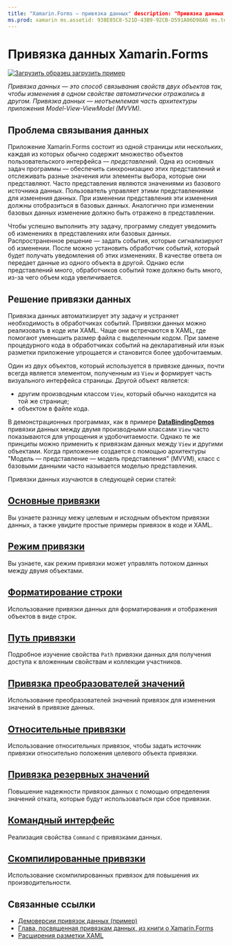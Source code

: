 ```yaml
---
title: "Xamarin.Forms — привязка данных" description: "Привязка данных — это способ связывания свойств двух объектов так, чтобы изменения в одном свойстве автоматически отражались в другом. Привязка данных — неотъемлемая часть архитектуры приложения Model-View-ViewModel (MVVM)".
ms.prod: xamarin ms.assetid: 938E85C8-521D-43B9-92CB-D591A06D98A6 ms.technology: xamarin-forms author: davidbritch ms.author: dabritch ms.date: 03/23/2020 no-loc: [Xamarin.Forms, Xamarin.Essentials]
---
```


# <a name="xamarinforms-data-binding"></a>Привязка данных Xamarin.Forms

[![Загрузить образец](~/media/shared/download.png) загрузить пример](https://docs.microsoft.com/samples/xamarin/xamarin-forms-samples/databindingdemos)

_Привязка данных — это способ связывания свойств двух объектов так, чтобы изменения в одном свойстве автоматически отражались в другом. Привязка данных — неотъемлемая часть архитектуры приложения Model-View-ViewModel (MVVM)._

## <a name="the-data-linking-problem"></a>Проблема связывания данных

Приложение Xamarin.Forms состоит из одной страницы или нескольких, каждая из которых обычно содержит множество объектов пользовательского интерфейса — *представлений*. Одна из основных задач программы — обеспечить синхронизацию этих представлений и отслеживать разные значения или элементы выбора, которые они представляют. Часто представления являются значениями из базового источника данных. Пользователь управляет этими представлениями для изменения данных. При изменении представления эти изменения должны отобразиться в базовых данных. Аналогично при изменении базовых данных изменение должно быть отражено в представлении.

Чтобы успешно выполнить эту задачу, программу следует уведомить об изменениях в представлениях или базовых данных. Распространенное решение — задать события, которые сигнализируют об изменении. После можно установить обработчик событий, который будет получать уведомления об этих изменениях. В качестве ответа он передает данные из одного объекта в другой. Однако если представлений много, обработчиков событий тоже должно быть много, из-за чего объем кода увеличивается.

## <a name="the-data-binding-solution"></a>Решение привязки данных

Привязка данных автоматизирует эту задачу и устраняет необходимость в обработчиках событий. Привязки данных можно реализовать в коде или XAML. Чаще они встречаются в XAML, где помогают уменьшить размер файла с выделенным кодом. При замене процедурного кода в обработчиках событий на декларативный или язык разметки приложение упрощается и становится более удобочитаемым.

Один из двух объектов, который используется в привязке данных, почти всегда является элементом, полученным из `View` и формирует часть визуального интерфейса страницы. Другой объект является:

- другим производным классом `View`, который обычно находится на той же странице;
- объектом в файле кода.

В демонстрационных программах, как в примере [**DataBindingDemos**](https://docs.microsoft.com/samples/xamarin/xamarin-forms-samples/databindingdemos) привязки данных между двумя производными классами `View` часто показываются для упрощения и удобочитаемости. Однако те же принципы можно применить к привязкам данных между `View` и другими объектами. Когда приложение создается с помощью архитектуры "Модель — представление — модель представления" (MVVM), класс с базовыми данными часто называется моделью представления.

Привязки данных изучаются в следующей серии статей:

## <a name="basic-bindings"></a>[Основные привязки](basic-bindings.md)

Вы узнаете разницу межу целевым и исходным объектом привязки данных, а также увидите простые примеры привязок в коде и XAML.

## <a name="binding-mode"></a>[Режим привязки](binding-mode.md)

Вы узнаете, как режим привязки может управлять потоком данных между двумя объектами.

## <a name="string-formatting"></a>[Форматирование строки](string-formatting.md)

Использование привязки данных для форматирования и отображения объектов в виде строк.

## <a name="binding-path"></a>[Путь привязки](binding-path.md)

Подробное изучение свойства `Path` привязки данных для получения доступа к вложенным свойствам и коллекции участников.

## <a name="binding-value-converters"></a>[Привязка преобразователей значений](converters.md)

Использование преобразователей значений привязок для изменения значений в привязке данных.

## <a name="relative-bindings"></a>[Относительные привязки](relative-bindings.md)

Использование относительных привязок, чтобы задать источник привязки относительно положения целевого объекта привязки.

## <a name="binding-fallbacks"></a>[Привязка резервных значений](binding-fallbacks.md)

Повышение надежности привязок данных с помощью определения значений отката, которые будут использоваться при сбое привязки.

## <a name="the-command-interface"></a>[Командный интерфейс](commanding.md)

Реализация свойства `Command` с привязками данных.

## <a name="compiled-bindings"></a>[Скомпилированные привязки](compiled-bindings.md)

Использование скомпилированных привязок для повышения их производительности.

## <a name="related-links"></a>Связанные ссылки

- [Демоверсии привязок данных (пример)](https://docs.microsoft.com/samples/xamarin/xamarin-forms-samples/databindingdemos)
- [Глава, посвященная привязкам данных, из книги о Xamarin.Forms](~/xamarin-forms/creating-mobile-apps-xamarin-forms/summaries/chapter16.md)
- [Расширения разметки XAML](~/xamarin-forms/xaml/markup-extensions/index.md)
